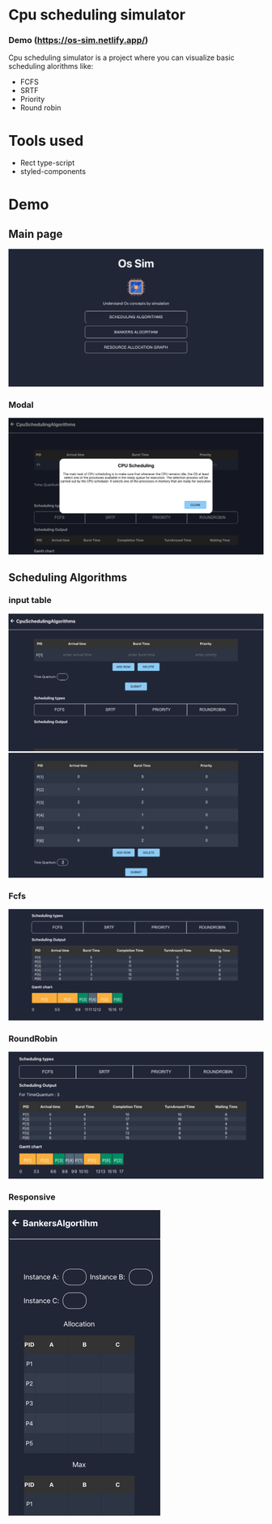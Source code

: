 # Cpu scheduling simulator

### Demo (https://os-sim.netlify.app/)

Cpu scheduling simulator is a project where you can visualize basic scheduling alorithms like:

- FCFS
- SRTF
- Priority
- Round robin


# Tools used
- Rect type-script
- styled-components

# Demo
## Main page
![Alt text](./Output/startPage.png)

### Modal
![Alt text](./Output/Modal.png)

## Scheduling Algorithms
### input table 
![Alt text](./Output/input1.png)
![Alt text](./Output/Input.png)
### Fcfs
![Alt text](./Output/Fcfs.png)
### RoundRobin
![Alt text](./Output/roundrobin.png)

### Responsive
![Alt text](./Output/Mobile.png)

